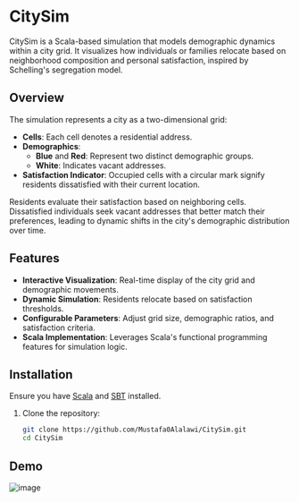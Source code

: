 # CitySim

CitySim is a Scala-based simulation that models demographic dynamics within a city grid. It visualizes how individuals or families relocate based on neighborhood composition and personal satisfaction, inspired by Schelling's segregation model.

## Overview

The simulation represents a city as a two-dimensional grid:

- **Cells**: Each cell denotes a residential address.
- **Demographics**:
  - **Blue** and **Red**: Represent two distinct demographic groups.
  - **White**: Indicates vacant addresses.
- **Satisfaction Indicator**: Occupied cells with a circular mark signify residents dissatisfied with their current location.

Residents evaluate their satisfaction based on neighboring cells. Dissatisfied individuals seek vacant addresses that better match their preferences, leading to dynamic shifts in the city's demographic distribution over time.

## Features

- **Interactive Visualization**: Real-time display of the city grid and demographic movements.
- **Dynamic Simulation**: Residents relocate based on satisfaction thresholds.
- **Configurable Parameters**: Adjust grid size, demographic ratios, and satisfaction criteria.
- **Scala Implementation**: Leverages Scala's functional programming features for simulation logic.

## Installation

Ensure you have [Scala](https://www.scala-lang.org/download/) and [SBT](https://www.scala-sbt.org/download.html) installed.

1. Clone the repository:

   ```bash
   git clone https://github.com/Mustafa0Alalawi/CitySim.git
   cd CitySim

## Demo

![image](https://github.com/user-attachments/assets/1ac858b5-9b55-4370-8513-41049ccb9797)

